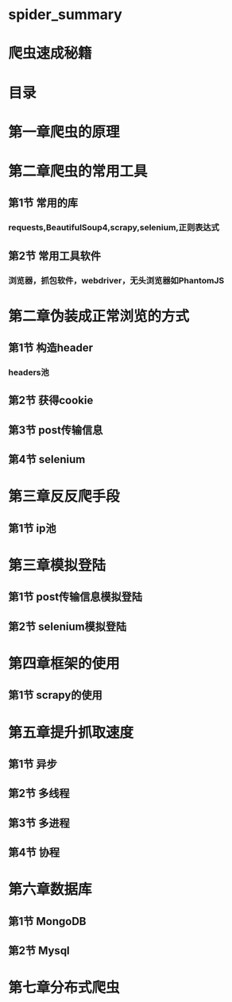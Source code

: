 # spider_summary
# 爬虫速成秘籍
# 目录
# 第一章爬虫的原理
# 第二章爬虫的常用工具
## 第1节 常用的库
### requests,BeautifulSoup4,scrapy,selenium,正则表达式
## 第2节 常用工具软件
### 浏览器，抓包软件，webdriver，无头浏览器如PhantomJS
# 第二章伪装成正常浏览的方式
## 第1节 构造header
### headers池
## 第2节 获得cookie
## 第3节 post传输信息
## 第4节 selenium
# 第三章反反爬手段
## 第1节 ip池
# 第三章模拟登陆
## 第1节 post传输信息模拟登陆
## 第2节 selenium模拟登陆
# 第四章框架的使用
## 第1节 scrapy的使用
# 第五章提升抓取速度
## 第1节 异步
## 第2节 多线程
## 第3节 多进程
## 第4节 协程
# 第六章数据库
## 第1节 MongoDB
## 第2节 Mysql
# 第七章分布式爬虫